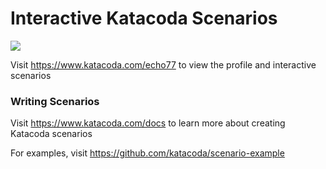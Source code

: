 # Interactive Katacoda Scenarios

[![](http://shields.katacoda.com/katacoda/echo77/count.svg)](https://www.katacoda.com/echo77 "Get your profile on Katacoda.com")

Visit https://www.katacoda.com/echo77 to view the profile and interactive scenarios

### Writing Scenarios
Visit https://www.katacoda.com/docs to learn more about creating Katacoda scenarios

For examples, visit https://github.com/katacoda/scenario-example
